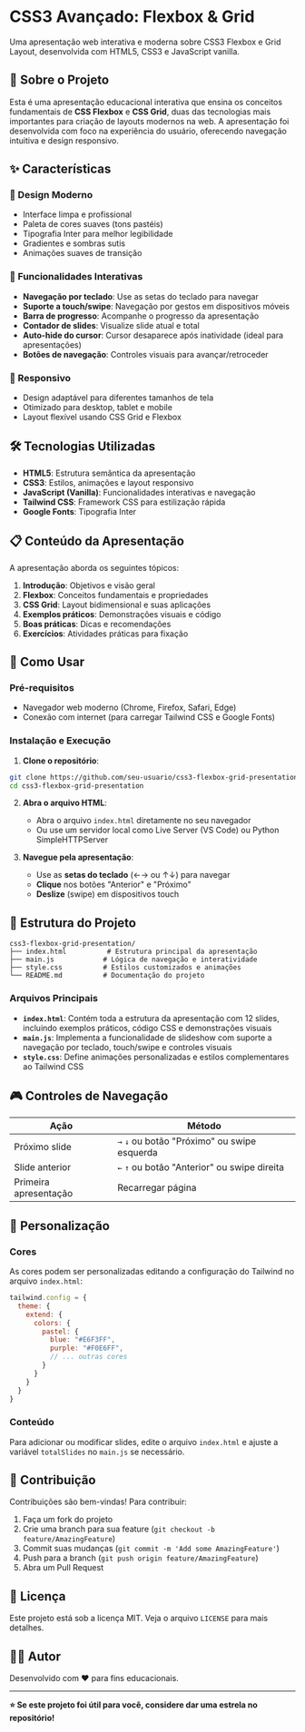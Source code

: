 # CSS3 Avançado: Flexbox & Grid

Uma apresentação web interativa e moderna sobre CSS3 Flexbox e Grid Layout, desenvolvida com HTML5, CSS3 e JavaScript vanilla.

## 🎯 Sobre o Projeto

Esta é uma apresentação educacional interativa que ensina os conceitos fundamentais de **CSS Flexbox** e **CSS Grid**, duas das tecnologias mais importantes para criação de layouts modernos na web. A apresentação foi desenvolvida com foco na experiência do usuário, oferecendo navegação intuitiva e design responsivo.

## ✨ Características

### 🎨 Design Moderno
- Interface limpa e profissional
- Paleta de cores suaves (tons pastéis)
- Tipografia Inter para melhor legibilidade
- Gradientes e sombras sutis
- Animações suaves de transição

### 🚀 Funcionalidades Interativas
- **Navegação por teclado**: Use as setas do teclado para navegar
- **Suporte a touch/swipe**: Navegação por gestos em dispositivos móveis
- **Barra de progresso**: Acompanhe o progresso da apresentação
- **Contador de slides**: Visualize slide atual e total
- **Auto-hide do cursor**: Cursor desaparece após inatividade (ideal para apresentações)
- **Botões de navegação**: Controles visuais para avançar/retroceder

### 📱 Responsivo
- Design adaptável para diferentes tamanhos de tela
- Otimizado para desktop, tablet e mobile
- Layout flexível usando CSS Grid e Flexbox

## 🛠️ Tecnologias Utilizadas

- **HTML5**: Estrutura semântica da apresentação
- **CSS3**: Estilos, animações e layout responsivo
- **JavaScript (Vanilla)**: Funcionalidades interativas e navegação
- **Tailwind CSS**: Framework CSS para estilização rápida
- **Google Fonts**: Tipografia Inter

## 📋 Conteúdo da Apresentação

A apresentação aborda os seguintes tópicos:

1. **Introdução**: Objetivos e visão geral
2. **Flexbox**: Conceitos fundamentais e propriedades
3. **CSS Grid**: Layout bidimensional e suas aplicações
4. **Exemplos práticos**: Demonstrações visuais e código
5. **Boas práticas**: Dicas e recomendações
6. **Exercícios**: Atividades práticas para fixação

## 🚀 Como Usar

### Pré-requisitos
- Navegador web moderno (Chrome, Firefox, Safari, Edge)
- Conexão com internet (para carregar Tailwind CSS e Google Fonts)

### Instalação e Execução

1. **Clone o repositório**:
```bash
git clone https://github.com/seu-usuario/css3-flexbox-grid-presentation.git
cd css3-flexbox-grid-presentation
```

2. **Abra o arquivo HTML**:
   - Abra o arquivo `index.html` diretamente no seu navegador
   - Ou use um servidor local como Live Server (VS Code) ou Python SimpleHTTPServer

3. **Navegue pela apresentação**:
   - Use as **setas do teclado** (←→ ou ↑↓) para navegar
   - **Clique** nos botões "Anterior" e "Próximo"
   - **Deslize** (swipe) em dispositivos touch

## 📁 Estrutura do Projeto

```
css3-flexbox-grid-presentation/
├── index.html          # Estrutura principal da apresentação
├── main.js            # Lógica de navegação e interatividade
├── style.css          # Estilos customizados e animações
└── README.md          # Documentação do projeto
```

### Arquivos Principais

- **`index.html`**: Contém toda a estrutura da apresentação com 12 slides, incluindo exemplos práticos, código CSS e demonstrações visuais
- **`main.js`**: Implementa a funcionalidade de slideshow com suporte a navegação por teclado, touch/swipe e controles visuais
- **`style.css`**: Define animações personalizadas e estilos complementares ao Tailwind CSS

## 🎮 Controles de Navegação

| Ação | Método |
|------|--------|
| Próximo slide | `→` `↓` ou botão "Próximo" ou swipe esquerda |
| Slide anterior | `←` `↑` ou botão "Anterior" ou swipe direita |
| Primeira apresentação | Recarregar página |

## 🎨 Personalização

### Cores
As cores podem ser personalizadas editando a configuração do Tailwind no arquivo `index.html`:

```javascript
tailwind.config = {
  theme: {
    extend: {
      colors: {
        pastel: {
          blue: "#E6F3FF",
          purple: "#F0E6FF",
          // ... outras cores
        }
      }
    }
  }
}
```

### Conteúdo
Para adicionar ou modificar slides, edite o arquivo `index.html` e ajuste a variável `totalSlides` no `main.js` se necessário.

## 🤝 Contribuição

Contribuições são bem-vindas! Para contribuir:

1. Faça um fork do projeto
2. Crie uma branch para sua feature (`git checkout -b feature/AmazingFeature`)
3. Commit suas mudanças (`git commit -m 'Add some AmazingFeature'`)
4. Push para a branch (`git push origin feature/AmazingFeature`)
5. Abra um Pull Request

## 📝 Licença

Este projeto está sob a licença MIT. Veja o arquivo `LICENSE` para mais detalhes.

## 👨‍💻 Autor

Desenvolvido com ❤️ para fins educacionais.

---

**⭐ Se este projeto foi útil para você, considere dar uma estrela no repositório!**
